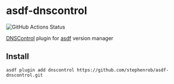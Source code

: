 # asdf-dnscontrol
![GitHub Actions Status](https://github.com/stephenrob/asdf-dnscontrol/workflows/Main%20workflow/badge.svg?branch=master)

[DNSControl](https://dnscontrol.org) plugin for [asdf](https://github.com/asdf-vm/asdf) version manager

## Install
```
asdf plugin add dnscontrol https://github.com/stephenrob/asdf-dnscontrol.git
```

